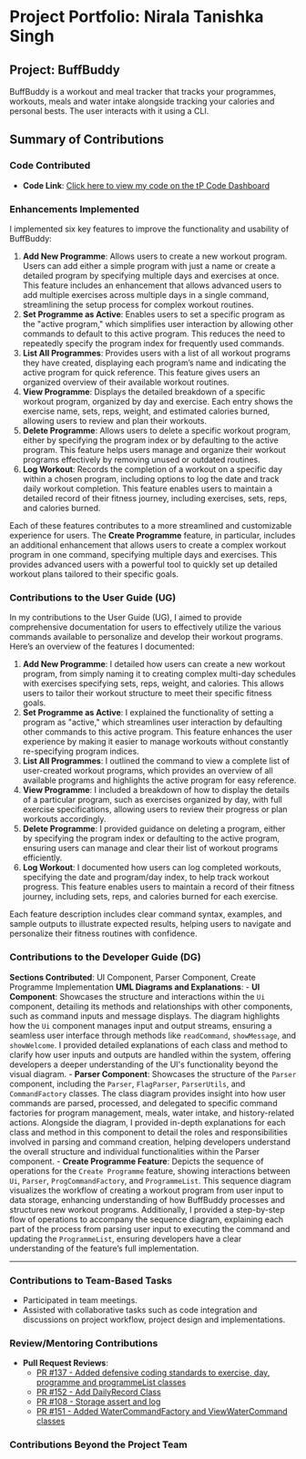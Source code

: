 # Project Portfolio: Nirala Tanishka Singh

## Project: BuffBuddy
BuffBuddy is a workout and meal tracker that tracks your programmes, workouts, meals and water intake alongside tracking your calories and personal bests. The user interacts with it using a CLI.

## Summary of Contributions

### Code Contributed
- **Code Link**: [Click here to view my code on the tP Code Dashboard](https://nus-cs2113-ay2425s1.github.io/tp-dashboard/?search=&breakdown=true&sort=groupTitle%20dsc&sortWithin=title&since=2024-09-20&timeframe=commit&mergegroup=&groupSelect=groupByRepos&checkedFileTypes=docs~functional-code~test-code~other&tabOpen=true&tabType=authorship&tabAuthor=nirala-ts&tabRepo=AY2425S1-CS2113-W10-3%2Ftp%5Bmaster%5D&authorshipIsMergeGroup=false&authorshipFileTypes=docs~functional-code~test-code~other&authorshipIsBinaryFileTypeChecked=false&authorshipIsIgnoredFilesChecked=false)

### Enhancements Implemented

I implemented six key features to improve the functionality and usability of BuffBuddy:

1. **Add New Programme**: Allows users to create a new workout program. Users can add either a simple program with just a name or create a detailed program by specifying multiple days and exercises at once. This feature includes an enhancement that allows advanced users to add multiple exercises across multiple days in a single command, streamlining the setup process for complex workout routines.
2. **Set Programme as Active**: Enables users to set a specific program as the "active program," which simplifies user interaction by allowing other commands to default to this active program. This reduces the need to repeatedly specify the program index for frequently used commands.
3. **List All Programmes**: Provides users with a list of all workout programs they have created, displaying each program’s name and indicating the active program for quick reference. This feature gives users an organized overview of their available workout routines.
4. **View Programme**: Displays the detailed breakdown of a specific workout program, organized by day and exercise. Each entry shows the exercise name, sets, reps, weight, and estimated calories burned, allowing users to review and plan their workouts.
5. **Delete Programme**: Allows users to delete a specific workout program, either by specifying the program index or by defaulting to the active program. This feature helps users manage and organize their workout programs effectively by removing unused or outdated routines.
6. **Log Workout**: Records the completion of a workout on a specific day within a chosen program, including options to log the date and track daily workout completion. This feature enables users to maintain a detailed record of their fitness journey, including exercises, sets, reps, and calories burned.

Each of these features contributes to a more streamlined and customizable experience for users. 
The **Create Programme** feature, in particular, includes an additional enhancement that allows users to create a complex workout program in one command, specifying multiple days and exercises. 
This provides advanced users with a powerful tool to quickly set up detailed workout plans tailored to their specific goals.



### Contributions to the User Guide (UG)

In my contributions to the User Guide (UG), I aimed to provide comprehensive documentation for users to effectively utilize the various commands available to personalize and develop their workout programs. 
Here’s an overview of the features I documented:

1. **Add New Programme**: I detailed how users can create a new workout program, from simply naming it to creating complex multi-day schedules with exercises specifying sets, reps, weight, and calories. This allows users to tailor their workout structure to meet their specific fitness goals.
2. **Set Programme as Active**: I explained the functionality of setting a program as "active," which streamlines user interaction by defaulting other commands to this active program. This feature enhances the user experience by making it easier to manage workouts without constantly re-specifying program indices.
3. **List All Programmes**: I outlined the command to view a complete list of user-created workout programs, which provides an overview of all available programs and highlights the active program for easy reference.
4. **View Programme**: I included a breakdown of how to display the details of a particular program, such as exercises organized by day, with full exercise specifications, allowing users to review their progress or plan workouts accordingly.
5. **Delete Programme**: I provided guidance on deleting a program, either by specifying the program index or defaulting to the active program, ensuring users can manage and clear their list of workout programs efficiently.
6. **Log Workout**: I documented how users can log completed workouts, specifying the date and program/day index, to help track workout progress. This feature enables users to maintain a record of their fitness journey, including sets, reps, and calories burned for each exercise.

Each feature description includes clear command syntax, examples, and sample outputs to illustrate expected results, helping users to navigate and personalize their fitness routines with confidence.


### Contributions to the Developer Guide (DG)

**Sections Contributed**: UI Component, Parser Component, Create Programme Implementation
**UML Diagrams and Explanations**:
    - **UI Component**: Showcases the structure and interactions within the `Ui` component, detailing its methods and relationships with other components, such as command inputs and message displays. The diagram highlights how the `Ui` component manages input and output streams, ensuring a seamless user interface through methods like `readCommand`, `showMessage`, and `showWelcome`. I provided detailed explanations of each class and method to clarify how user inputs and outputs are handled within the system, offering developers a deeper understanding of the UI's functionality beyond the visual diagram.
    - **Parser Component**: Showcases the structure of the `Parser` component, including the `Parser`, `FlagParser`, `ParserUtils`, and `CommandFactory` classes. The class diagram provides insight into how user commands are parsed, processed, and delegated to specific command factories for program management, meals, water intake, and history-related actions. Alongside the diagram, I provided in-depth explanations for each class and method in this component to detail the roles and responsibilities involved in parsing and command creation, helping developers understand the overall structure and individual functionalities within the Parser component.
    - **Create Programme Feature**: Depicts the sequence of operations for the `Create Programme` feature, showing interactions between `Ui`, `Parser`, `ProgCommandFactory`, and `ProgrammeList`. This sequence diagram visualizes the workflow of creating a workout program from user input to data storage, enhancing understanding of how BuffBuddy processes and structures new workout programs. Additionally, I provided a step-by-step flow of operations to accompany the sequence diagram, explaining each part of the process from parsing user input to executing the command and updating the `ProgrammeList`, ensuring developers have a clear understanding of the feature’s full implementation.

---

### Contributions to Team-Based Tasks
- Participated in team meetings.
- Assisted with collaborative tasks such as code integration and discussions on project workflow, project design and implementations.

### Review/Mentoring Contributions
- **Pull Request Reviews**:
  - [PR #137 - Added defensive coding standards to exercise, day, programme and programmeList classes](https://github.com/AY2425S1-CS2113-W10-3/tp/pull/137)
  - [PR #152 - Add DailyRecord Class](https://github.com/AY2425S1-CS2113-W10-3/tp/pull/152)
  - [PR #108 - Storage assert and log](https://github.com/AY2425S1-CS2113-W10-3/tp/pull/108)
  - [PR #151 - Added WaterCommandFactory and ViewWaterCommand classes](https://github.com/AY2425S1-CS2113-W10-3/tp/pull/151)

### Contributions Beyond the Project Team
